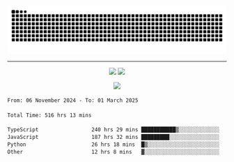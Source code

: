 <div align="center">
  <picture>
      <source
    media="(prefers-color-scheme: dark)"
      srcset="https://raw.githubusercontent.com/platane/snk/output/github-contribution-grid-snake-dark.svg"
      />
    <source
      media="(prefers-color-scheme: light)"
      srcset="https://raw.githubusercontent.com/xct007/xct007/output/github-contribution-grid-snake.svg"
      />
    <img
      alt="Snake"
      src="https://raw.githubusercontent.com/xct007/xct007/output/github-contribution-grid-snake.svg"
      />
  </picture>

</div>

___
<p align="center">
  <img src="https://readme-stats-blush-eta.vercel.app/api/top-langs/?username=xct007&layout=compact" />
  <img src="https://readme-stats-blush-eta.vercel.app/api?username=xct007&show_icons=true&theme=transparent&hide_title=true&include_all_commits=true" />
</p>

<p align="center">
  <img src="https://github-profile-trophy.vercel.app/?username=xct007&no-bg=true&rank=S,SS,SSS,A,AA,AAA,UNKNOWN,SECRET&row=3&title=-Followers,-Stars&margin-w=15&margin-h=15&column=2" />
</p>
<!--START_SECTION:waka-->

```txt
From: 06 November 2024 - To: 01 March 2025

Total Time: 516 hrs 13 mins

TypeScript                 240 hrs 29 mins ███████████▒░░░░░░░░░░░░░   45.51 %
JavaScript                 187 hrs 32 mins █████████░░░░░░░░░░░░░░░░   35.50 %
Python                     26 hrs 18 mins  █▒░░░░░░░░░░░░░░░░░░░░░░░   04.98 %
Other                      12 hrs 8 mins   ▓░░░░░░░░░░░░░░░░░░░░░░░░   02.30 %
```

<!--END_SECTION:waka-->
